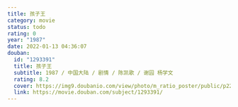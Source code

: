 ```yaml
---
title: 孩子王
category: movie
status: todo
rating: 0
year: "1987"
date: 2022-01-13 04:36:07
douban:
  id: "1293391"
  title: 孩子王
  subtitle: 1987 / 中国大陆 / 剧情 / 陈凯歌 / 谢园 杨学文
  rating: 8.2
  cover: https://img9.doubanio.com/view/photo/m_ratio_poster/public/p2243809766.jpg
  link: https://movie.douban.com/subject/1293391/
---
```



